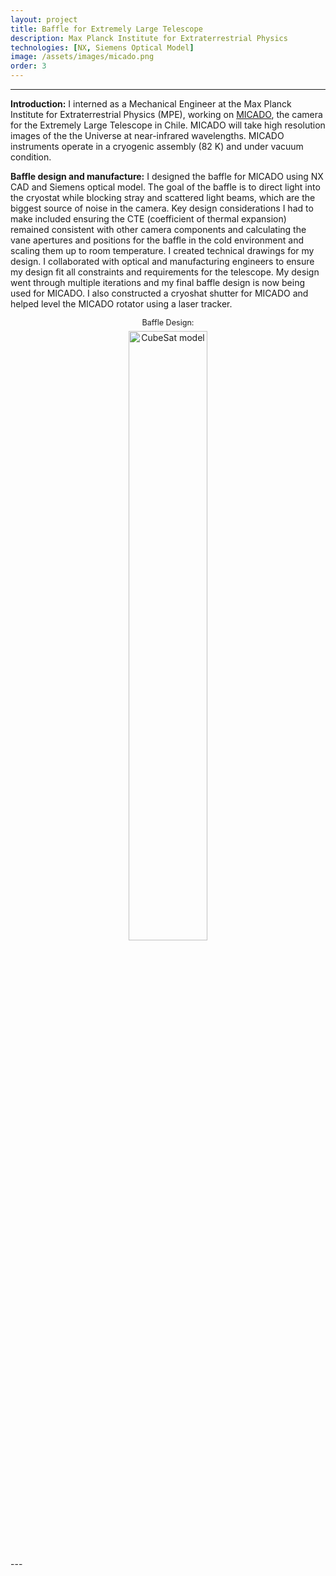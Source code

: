 ```yaml
---
layout: project
title: Baffle for Extremely Large Telescope
description: Max Planck Institute for Extraterrestrial Physics
technologies: [NX, Siemens Optical Model]
image: /assets/images/micado.png
order: 3
---
```

---



**Introduction:** I interned as a Mechanical Engineer at the Max Planck Institute for Extraterrestrial Physics (MPE), working on <a href="https://www.mpe.mpg.de/ir/micado" class="no-underline-link"> MICADO</a>, the camera for the Extremely Large Telescope in Chile. MICADO will take high resolution images of the the Universe at near-infrared wavelengths. MICADO instruments operate in a cryogenic assembly (82 K) and under vacuum condition. 


**Baffle design and manufacture:** I designed the baffle for MICADO using NX CAD and Siemens optical model. The goal of the baffle is to direct light into the cryostat while blocking stray and scattered light beams, which are the biggest source of noise in the camera. Key design considerations I had to make included ensuring the CTE (coefficient of thermal expansion) remained consistent with other camera components and calculating the vane apertures and positions for the baffle in the cold environment and scaling them up to room temperature. I created technical drawings for my design. I collaborated with optical and manufacturing engineers to ensure my design fit all constraints and requirements for the telescope. My design went through multiple iterations and my final baffle design is now being used for MICADO. I also constructed a cryoshat shutter for MICADO and helped level the MICADO rotator using a laser tracker. 

<figure style="text-align:center; margin: 1em 0;">
  <figcaption style="font-size:0.9em; margin-bottom: 0.5em;">Baffle Design:</figcaption>
  <img src="{{ '/assets/images/baffle.png' | relative_url }}" alt="CubeSat model" style="width:50%; display:inline-block;">
</figure>
---
